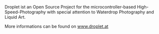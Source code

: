 Droplet ist an Open Source Project for the microcontroller-based High-Speed-Photography with special attention to Waterdrop Photography and Liquid Art.

More informations can be found on www.droplet.at
